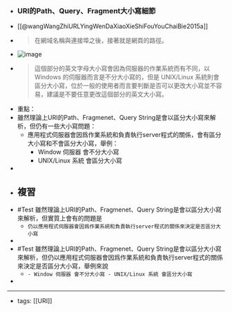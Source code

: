 - ### URI的Path、Query、Fragment大小寫細節
- [[@wangWangZhiURLYingWenDaXiaoXieShiFouYouChaiBie2015a]]
- > 在網域名稱與連接埠之後，接著就是網頁的路徑。
- ![image](https://res.cloudinary.com/dqfxgtyoi/image/upload/v1698008206/blog/URI/lojcjtppsx5vzwjp3ebk.png)
- > 這個部分的英文字母大小寫會因為伺服器的作業系統而有不同，以 Windows 的伺服器而言是不分大小寫的，但是 UNIX/Linux 系統則會區分大小寫，位於一般的使用者而言要判斷是否可以更改大小寫並不容易，建議是不要任意更改這個部分的英文大小寫。
- 重點：
- 雖然理論上URI的Path、Fragmenet、Query String是會以區分大小寫來解析，但仍有一些大小寫問題：
    - 應用程式伺服器會因爲作業系統和負責執行server程式的關係，會有區分大小寫和不會區分大小寫，舉例：
        - Window 伺服器 會不分大小寫
        - UNIX/Linux 系統 會區分大小寫
- 
- ## 複習
- #Test 雖然理論上URI的Path、Fragmenet、Query String是會以區分大小寫來解析，但實質上會有的問題是
    - `仍以應用程式伺服器會因爲作業系統和負責執行server程式的關係來決定是否區分大小寫`
- 
- #Test 雖然理論上URI的Path、Fragmenet、Query String是會以區分大小寫來解析，但仍以應用程式伺服器會因爲作業系統和負責執行server程式的關係來決定是否區分大小寫，舉例來說  
    - `- Window 伺服器 會不分大小寫 - UNIX/Linux 系統 會區分大小寫`
- 
- ---
- tags: [[URI]]

